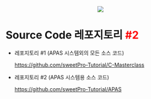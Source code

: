 <div align=center>
	<img src="https://capsule-render.vercel.app/api?type=waving&color=auto&height=200&section=header&text=C%20%EA%B0%9C%EB%B0%9C%20%EB%A7%88%EC%8A%A4%ED%84%B0%ED%81%B4%EB%9E%98%EC%8A%A4&fontSize=90" />	
</div>

# Source Code 레포지토리 <span style="color:red">#2</span>

+ 레포지토리 #1 (APAS 시스템외의 모든 소스 코드)
  
  https://github.com/sweetPro-Tutorial/C-Masterclass
  
+ 레포지토리 #2 (APAS 시스템용 소스 코드)
  
  https://github.com/sweetPro-Tutorial/APAS

